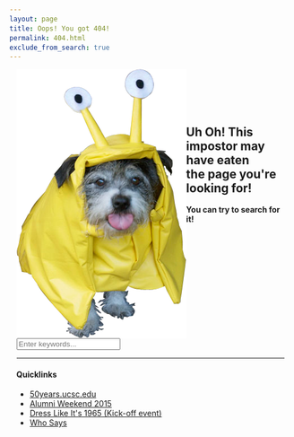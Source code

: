 ```yaml
---
layout: page
title: Oops! You got 404!
permalink: 404.html
exclude_from_search: true
---
```


<div style="width: 95%; text-align: middle; margin:0 auto 0 auto;">

<img src="/css/assets/images/banana-slug-dog.png" alt="A dog in a Banana Slug custom" style="float: left; vertical-align:middle;">
<div style="padding-top: 5em;">
<h2>Uh Oh! This impostor may have eaten <br />the page you're looking for!</h2>
<strong>You can try to search for it!</strong>
<form action="/search/" method="get">
<input type="text" name="q" id="search-query" placeholder="Enter keywords..." autocomplete="off"/>
</form>
<hr>
<h4>Quicklinks</h4>
<ul>
	<li><a href="/index.html">50years.ucsc.edu</a></li>
	<li><a href="/alumniweekend2015/index.html">Alumni Weekend 2015</a></li>
	<li><a href="/kick-off/index.html">Dress Like It's 1965 (Kick-off event)</a></li>
	<li><a href="/whosays/index.html">Who Says</a></li>
</ul>
</div>
</div>



 
 

